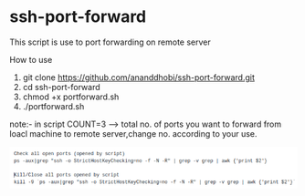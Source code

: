 # ssh-port-forward
This script is use to port forwarding on remote server

How to use
1. git clone https://github.com/ananddhobi/ssh-port-forward.git
2. cd ssh-port-forward
3. chmod +x portforward.sh
4. ./portforward.sh



note:- in script COUNT=3  --> total no. of ports you want to forward from loacl machine to remote server,change no. according to your use. 

![alt text](https://github.com/ananddhobi/ssh-port-forward/blob/main/kill_port.png)
